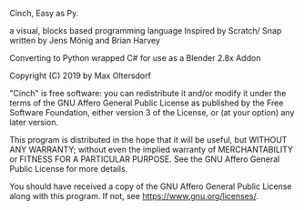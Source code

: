 
Cinch, Easy as Py.

a visual, blocks based programming language
Inspired by Scratch/ Snap written by Jens Mönig and Brian Harvey

Converting to Python wrapped C# for use as a Blender 2.8x Addon

Copyright (C) 2019 by Max Oltersdorf

"Cinch" is free software: you can redistribute it and/or modify it under the terms of the GNU Affero General Public License as published by the Free Software Foundation, either version 3 of the License, or (at your option) any later version.

This program is distributed in the hope that it will be useful, but WITHOUT ANY WARRANTY; without even the implied warranty of MERCHANTABILITY or FITNESS FOR A PARTICULAR PURPOSE. See the GNU Affero General Public License for more details.

You should have received a copy of the GNU Affero General Public License along with this program. If not, see https://www.gnu.org/licenses/.

